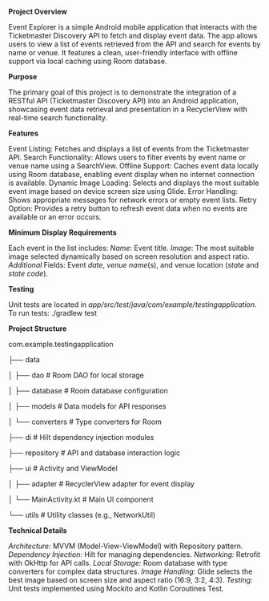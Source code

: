 **Project Overview**

Event Explorer is a simple Android mobile application that interacts with the Ticketmaster Discovery API to fetch and display event data. The app allows users to view a list of events retrieved from the API and search for events by name or venue. It features a clean, user-friendly interface with offline support via local caching using Room database.


**Purpose**

The primary goal of this project is to demonstrate the integration of a RESTful API (Ticketmaster Discovery API) into an Android application, showcasing event data retrieval and presentation in a RecyclerView with real-time search functionality.


**Features**

Event Listing: Fetches and displays a list of events from the Ticketmaster API.
Search Functionality: Allows users to filter events by event name or venue name using a SearchView.
Offline Support: Caches event data locally using Room database, enabling event display when no internet connection is available.
Dynamic Image Loading: Selects and displays the most suitable event image based on device screen size using Glide.
Error Handling: Shows appropriate messages for network errors or empty event lists.
Retry Option: Provides a retry button to refresh event data when no events are available or an error occurs.


**Minimum Display Requirements**

Each event in the list includes:
  _Name_: Event title.
  _Image_: The most suitable image selected dynamically based on screen resolution and aspect ratio.
  _Additional_ Fields: Event _date_, _venue name_(s), and venue location (_state_ and _state code_).


**Testing**

Unit tests are located in _app/src/test/java/com/example/testingapplication_. To run tests:
  ./gradlew test


**Project Structure**

com.example.testingapplication

├── data

│   ├── dao              # Room DAO for local storage

│   ├── database         # Room database configuration

│   ├── models           # Data models for API responses

│   └── converters       # Type converters for Room

├── di                   # Hilt dependency injection modules

├── repository           # API and database interaction logic

├── ui                   # Activity and ViewModel

│   ├── adapter          # RecyclerView adapter for event display

│   └── MainActivity.kt  # Main UI component

└── utils                # Utility classes (e.g., NetworkUtil)


**Technical Details**

_Architecture:_ MVVM (Model-View-ViewModel) with Repository pattern.
_Dependency Injection:_ Hilt for managing dependencies.
_Networking:_ Retrofit with OkHttp for API calls.
_Local Storage:_ Room database with type converters for complex data structures.
_Image Handling:_ Glide selects the best image based on screen size and aspect ratio (16:9, 3:2, 4:3).
_Testing:_ Unit tests implemented using Mockito and Kotlin Coroutines Test.

